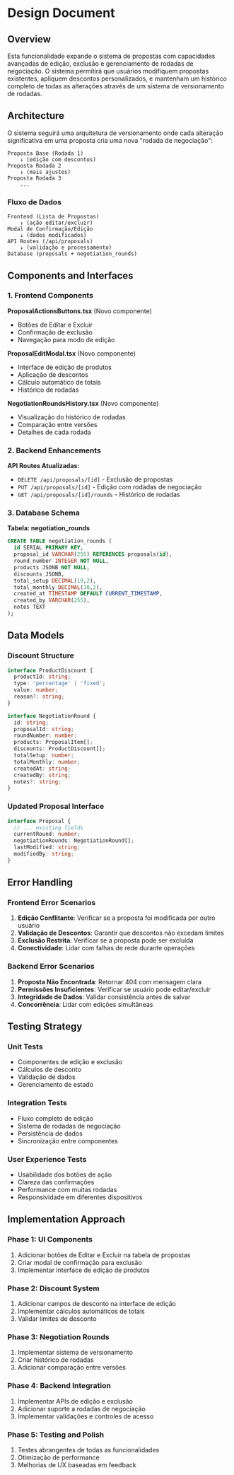 # Design Document

## Overview

Esta funcionalidade expande o sistema de propostas com capacidades avançadas de edição, exclusão e gerenciamento de rodadas de negociação. O sistema permitirá que usuários modifiquem propostas existentes, apliquem descontos personalizados, e mantenham um histórico completo de todas as alterações através de um sistema de versionamento de rodadas.

## Architecture

O sistema seguirá uma arquitetura de versionamento onde cada alteração significativa em uma proposta cria uma nova "rodada de negociação":

```
Proposta Base (Rodada 1)
    ↓ (edição com descontos)
Proposta Rodada 2
    ↓ (mais ajustes)
Proposta Rodada 3
    ...
```

### Fluxo de Dados

```
Frontend (Lista de Propostas)
    ↓ (ação editar/excluir)
Modal de Confirmação/Edição
    ↓ (dados modificados)
API Routes (/api/proposals)
    ↓ (validação e processamento)
Database (proposals + negotiation_rounds)
```

## Components and Interfaces

### 1. Frontend Components

**ProposalActionsButtons.tsx** (Novo componente)
- Botões de Editar e Excluir
- Confirmação de exclusão
- Navegação para modo de edição

**ProposalEditModal.tsx** (Novo componente)
- Interface de edição de produtos
- Aplicação de descontos
- Cálculo automático de totais
- Histórico de rodadas

**NegotiationRoundsHistory.tsx** (Novo componente)
- Visualização do histórico de rodadas
- Comparação entre versões
- Detalhes de cada rodada

### 2. Backend Enhancements

**API Routes Atualizadas:**
- `DELETE /api/proposals/[id]` - Exclusão de propostas
- `PUT /api/proposals/[id]` - Edição com rodadas de negociação
- `GET /api/proposals/[id]/rounds` - Histórico de rodadas

### 3. Database Schema

**Tabela: negotiation_rounds**
```sql
CREATE TABLE negotiation_rounds (
  id SERIAL PRIMARY KEY,
  proposal_id VARCHAR(255) REFERENCES proposals(id),
  round_number INTEGER NOT NULL,
  products JSONB NOT NULL,
  discounts JSONB,
  total_setup DECIMAL(10,2),
  total_monthly DECIMAL(10,2),
  created_at TIMESTAMP DEFAULT CURRENT_TIMESTAMP,
  created_by VARCHAR(255),
  notes TEXT
);
```

## Data Models

### Discount Structure
```typescript
interface ProductDiscount {
  productId: string;
  type: 'percentage' | 'fixed';
  value: number;
  reason?: string;
}

interface NegotiationRound {
  id: string;
  proposalId: string;
  roundNumber: number;
  products: ProposalItem[];
  discounts: ProductDiscount[];
  totalSetup: number;
  totalMonthly: number;
  createdAt: string;
  createdBy: string;
  notes?: string;
}
```

### Updated Proposal Interface
```typescript
interface Proposal {
  // ... existing fields
  currentRound: number;
  negotiationRounds: NegotiationRound[];
  lastModified: string;
  modifiedBy: string;
}
```

## Error Handling

### Frontend Error Scenarios
1. **Edição Conflitante**: Verificar se a proposta foi modificada por outro usuário
2. **Validação de Descontos**: Garantir que descontos não excedam limites
3. **Exclusão Restrita**: Verificar se a proposta pode ser excluída
4. **Conectividade**: Lidar com falhas de rede durante operações

### Backend Error Scenarios
1. **Proposta Não Encontrada**: Retornar 404 com mensagem clara
2. **Permissões Insuficientes**: Verificar se usuário pode editar/excluir
3. **Integridade de Dados**: Validar consistência antes de salvar
4. **Concorrência**: Lidar com edições simultâneas

## Testing Strategy

### Unit Tests
- Componentes de edição e exclusão
- Cálculos de desconto
- Validação de dados
- Gerenciamento de estado

### Integration Tests
- Fluxo completo de edição
- Sistema de rodadas de negociação
- Persistência de dados
- Sincronização entre componentes

### User Experience Tests
- Usabilidade dos botões de ação
- Clareza das confirmações
- Performance com muitas rodadas
- Responsividade em diferentes dispositivos

## Implementation Approach

### Phase 1: UI Components
1. Adicionar botões de Editar e Excluir na tabela de propostas
2. Criar modal de confirmação para exclusão
3. Implementar interface de edição de produtos

### Phase 2: Discount System
1. Adicionar campos de desconto na interface de edição
2. Implementar cálculos automáticos de totais
3. Validar limites de desconto

### Phase 3: Negotiation Rounds
1. Implementar sistema de versionamento
2. Criar histórico de rodadas
3. Adicionar comparação entre versões

### Phase 4: Backend Integration
1. Implementar APIs de edição e exclusão
2. Adicionar suporte a rodadas de negociação
3. Implementar validações e controles de acesso

### Phase 5: Testing and Polish
1. Testes abrangentes de todas as funcionalidades
2. Otimização de performance
3. Melhorias de UX baseadas em feedback